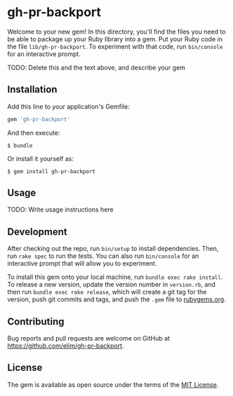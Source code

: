 # gh-pr-backport

Welcome to your new gem! In this directory, you'll find the files you need to be able to package up your Ruby library into a gem. Put your Ruby code in the file `lib/gh-pr-backport`. To experiment with that code, run `bin/console` for an interactive prompt.

TODO: Delete this and the text above, and describe your gem

## Installation

Add this line to your application's Gemfile:

```ruby
gem 'gh-pr-backport'
```

And then execute:

    $ bundle

Or install it yourself as:

    $ gem install gh-pr-backport

## Usage

TODO: Write usage instructions here

## Development

After checking out the repo, run `bin/setup` to install dependencies. Then, run `rake spec` to run the tests. You can also run `bin/console` for an interactive prompt that will allow you to experiment.

To install this gem onto your local machine, run `bundle exec rake install`. To release a new version, update the version number in `version.rb`, and then run `bundle exec rake release`, which will create a git tag for the version, push git commits and tags, and push the `.gem` file to [rubygems.org](https://rubygems.org).

## Contributing

Bug reports and pull requests are welcome on GitHub at <https://github.com/elim/gh-pr-backport>.

## License

The gem is available as open source under the terms of the [MIT License](https://opensource.org/licenses/MIT).
